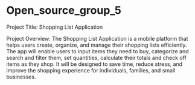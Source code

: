 # Open_source_group_5

Project Title:
Shopping List Application

Project Overview:
The Shopping List Application is a mobile platform that helps users create, organize, and manage their shopping lists efficiently. The app will enable users to input items they need to buy, categorize and search and filter them, set quantities, calculate their totals and check off items as they shop. It will be designed to save time, reduce stress, and improve the shopping experience for individuals, families, and small businesses.


